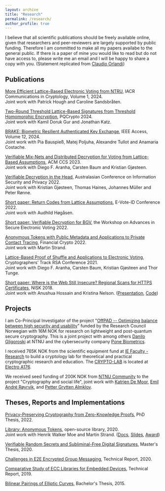 ```yaml
---
layout: archive
title: "Research"
permalink: /research/
author_profile: true
---
```


I believe that all scientific publications should be freely available online, given that researchers and peer-reviewers are largely supported by public funding. Therefore I am committed to make all my papers availabe to the general public. If there is a paper of mine you would like to read but do not have access to, please write me an email and I will be happy to share a copy with you. (Statement replicated from [Claudio Orlandi](https://cs.au.dk/~orlandi))

## Publications

[More Efficient Lattice-Based Electronic Voting from NTRU](https://eprint.iacr.org/2023/933), IACR Communications in Cryptology, Volume 1, 2024.  
Joint work with Patrick Hough and Caroline Sandsbråten.

[Two-Round Threshold Lattice-Based Signatures from Threshold Homomorphic Encryption](https://eprint.iacr.org/2023/1318), PQCrypto 2024.  
Joint work with Kamil Doruk Gur and Jonathan Katz.

[BRAKE: Biometric Resilient Authenticated Key Exchange](https://eprint.iacr.org/2022/1408), IEEE Access, Volume 12, 2024.  
Joint work with Pia Bauspieß, Matej Poljuha, Alexandre Tullot and Anamaria Costache.

[Verifiable Mix-Nets and Distributed Decryption for Voting from Lattice-Based Assumptions](https://eprint.iacr.org/2022/422), ACM CCS 2023.  
Joint work with Diego F. Aranha, Carsten Baum and Kristian Gjøsteen.

[Verifiable Decryption in the Head](https://eprint.iacr.org/2021/558), Australasian Conference on Information Security and Privacy 2022.  
Joint work with Kristian Gjøsteen, Thomas Haines, Johannes Müller and Peter Rønne.

[Short paper: Return Codes from Lattice Assumptions](https://dspace.ut.ee/bitstream/handle/10062/84323/12.pdf?sequence=1&isAllowed=y), E-Vote-ID Conference 2022.  
Joint work with Audhild Høgåsen.

[Short paper: Verifiable Decryption for BGV](https://eprint.iacr.org/2021/1693), the Workshop on Advances in Secure Electronic Voting 2022.

[Anonymous Tokens with Public Metadata and Applications to Private Contact Tracing](https://eprint.iacr.org/2021/203), Financial Crypto 2022.  
Joint work with Martin Strand.

[Lattice-Based Proof of Shuffle and Applications to Electronic Voting](https://eprint.iacr.org/2021/338), Cryptographers’ Track RSA Conference 2021.  
Joint work with Diego F. Aranha, Carsten Baum, Kristian Gjøsteen and Thor Tunge.

[Short paper: Where is the Web Still Insecure? Regional Scans for HTTPS Certificates](https://tjerandsilde.no/files/Where_is_the_web_still_insecure__Regional_scans_for_HTTPS_certificates.pdf), NISK 2018.  
Joint work with Anushua Hossain and Kristina Nelson. ([Presentation](https://tjerandsilde.no/files/NISK_presentation.pdf), [Code](https://github.com/tjesi/security-scan))

<!--
## Manuscripts



-->

## Projects

I am Co-Principal Investigator of the project "[OffPAD -- Optimizing balance between high security and usability](https://prosjektbanken.forskningsradet.no/en/project/FORISS/321619)" funded by the Research Council Norwegian with 16M NOK for research on lightweight and post-quantum secure cryptography. This is a joint project with among others [Danilo Gligoroski](https://www.ntnu.edu/employees/danilo.gligoroski) at NTNU and the cybersecurity company [Pone Biometrics](https://ponebiometrics.com).

I received 765K NOK from the scientific equipment fund at [IE Faculty - Research](https://www.ntnu.edu/ie/research) to build a cryptology lab for theoretical and practical cryptographic research and education. The [CRYPTO-LAB](cryptolab) is located at [Electro A176](https://link.mazemap.com/nYuDTF8q).

We received seed funding of 200K NOK from [NTNU Community](https://www.ntnu.edu/community) to the project "Cryptography and social life", joint work with [Katrien De Moor](https://www.ntnu.edu/employees/katrien.demoor), [Emil André Røyrvik](https://www.ntnu.edu/employees/emil.royrvik), and [Petter Grytten Almklov](https://www.ntnu.edu/employees/petter.almklov).

## Theses, Reports and Implementations

[Privacy-Preserving Cryptography from Zero-Knowledge Proofs](https://ntnuopen.ntnu.no/ntnu-xmlui/handle/11250/3012606), PhD Thesis, 2022.

[Library: Anonymous Tokens](https://github.com/HenrikWM/anonymous-tokens), open-source library, 2020.  
Joint work with Henrik Walker Moe and Martin Strand. ([Docs](https://github.com/HenrikWM/anonymous-tokens/wiki), [Slides](https://tjerandsilde.no/files/Anonym-Smittesporing.pdf),
[Award](https://www.datatilsynet.no/aktuelt/aktuelle-nyheter-2021/pris-for-innebygd-personvern-til-anonyme-tokens))

[Verifiable Random Secrets and Subliminal-Free Digital Signatures](https://tjerandsilde.no/files/Master_Thesis.pdf), Master's Thesis, 2020.

[Challenges in E2E Encrypted Group Messaging](https://tjerandsilde.no/files/GroupMessagingReport.pdf), Technical Report, 2020.

[Comparative Study of ECC Libraries for Embedded Devices](https://tjerandsilde.no/files/Comparative-Study-of-ECC-Libraries-for-Embedded-Devices.pdf), Technical Report, 2019.

[Bilinear Pairings of Elliptic Curves](https://tjerandsilde.no/files/Bachelor_Thesis.pdf), Bachelor's Thesis, 2015.
